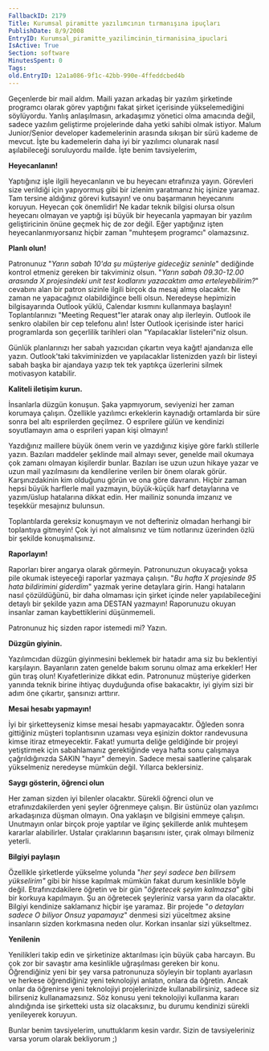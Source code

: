 ```yaml
---
FallbackID: 2179
Title: Kurumsal piramitte yazılımcının tırmanışına ipuçları
PublishDate: 8/9/2008
EntryID: Kurumsal_piramitte_yazilimcinin_tirmanisina_ipuclari
IsActive: True
Section: software
MinutesSpent: 0
Tags: 
old.EntryID: 12a1a086-9f1c-42bb-990e-4ffeddcbed4b
---
```

Geçenlerde bir mail aldım. Maili yazan arkadaş bir yazılım şirketinde
programcı olarak görev yaptığını fakat şirket içerisinde yükselemediğini
söylüyordu. Yanlış anlaşılmasın, arkadaşımız yönetici olma amacında
değil, sadece yazılım geliştirme projelerinde daha yetki sahibi olmak
istiyor. Malum Junior/Senior developer kademelerinin arasında sıkışan
bir sürü kademe de mevcut. İşte bu kademelerin daha iyi bir yazılımcı
olunarak nasıl aşılabileceği soruluyordu mailde. İşte benim
tavsiyelerim,

**Heyecanlanın!**

Yaptığınız işle ilgili heyecanlanın ve bu heyecanı etrafınıza yayın.
Görevleri size verildiği için yapıyormuş gibi bir izlenim yaratmanız hiç
işinize yaramaz. Tam tersine aldığınız görevi kutsayın! ve onu
başarmanın heyecanını koruyun. Heyecan çok önemlidir! Ne kadar teknik
bilgisi olursa olsun heyecanı olmayan ve yaptığı işi büyük bir heyecanla
yapmayan bir yazılım geliştiricinin önüne geçmek hiç de zor değil. Eğer
yaptığınız işten heyecanlanmıyorsanız hiçbir zaman "muhteşem programcı"
olamazsınız.

**Planlı olun!**

Patronunuz "*Yarın sabah 10'da şu müşteriye gideceğiz seninle*"
dediğinde kontrol etmeniz gereken bir takviminiz olsun. "*Yarın sabah
09.30-12.00 arasında X projesindeki unit test kodlarını yazacaktım ama
erteleyebilirim?*" cevabını alan bir patron sizinle ilgili birçok da
mesaj almış olacaktır. Ne zaman ne yapacağınız olabildiğince belli
olsun. Neredeyse hepimizin bilgisayarında Outlook yüklü, Calendar
kısmını kullanmaya başlayın! Toplantılarınızı "Meeting Request"ler
atarak onay alıp ilerleyin. Outlook ile senkro olabilen bir cep telefonu
alın! İster Outlook içerisinde ister harici programlarda son geçerlilik
tarihleri olan "Yapılacaklar listeleri"niz olsun.

Günlük planlarınızı her sabah yazıcıdan çıkartın veya kağıt! ajandanıza
elle yazın. Outlook'taki takviminizden ve yapılacaklar listenizden
yazılı bir listeyi sabah başka bir ajandaya yazıp tek tek yaptıkça
üzerlerini silmek motivasyon katabilir.

**Kaliteli iletişim kurun.**

İnsanlarla düzgün konuşun. Şaka yapmıyorum, seviyenizi her zaman
korumaya çalışın. Özellikle yazılımcı erkeklerin kaynadığı ortamlarda
bir süre sonra bel altı esprilerden geçilmez. O esprilere gülün ve
kendinizi soyutlamayın ama o esprileri yapan kişi olmayın!

Yazdığınız maillere büyük önem verin ve yazdığınız kişiye göre farklı
stillerle yazın. Bazıları maddeler şeklinde mail almayı sever, genelde
mail okumaya çok zamanı olmayan kişilerdir bunlar. Bazıları ise uzun
uzun hikaye yazar ve uzun mail yazılmasını da kendilerine verilen bir
önem olarak görür. Karşınızdakinin kim olduğunu görün ve ona göre
davranın. Hiçbir zaman hepsi büyük harflerle mail yazmayın, büyük-küçük
harf detaylarına ve yazım/üslup hatalarına dikkat edin. Her mailiniz
sonunda imzanız ve teşekkür mesajınız bulunsun.

Toplantılarda gereksiz konuşmayın ve not defteriniz olmadan herhangi bir
toplantıya gitmeyin! Çok iyi not almalısınız ve tüm notlarınız üzerinden
özlü bir şekilde konuşmalısınız.

**Raporlayın!**

Raporları birer angarya olarak görmeyin. Patronunuzun okuyacağı yoksa
pile okumak isteyeceği raporlar yazmaya çalışın. "*Bu hafta X projesinde
95 hata bildirimini giderdim*" yazmak yerine detaylara girin. Hangi
hataların nasıl çözüldüğünü, bir daha olmaması için şirket içinde neler
yapılabileceğini detaylı bir şekilde yazın ama DESTAN yazmayın!
Raporunuzu okuyan insanlar zaman kaybettiklerini düşünmemeli.

Patronunuz hiç sizden rapor istemedi mi? Yazın.

**Düzgün giyinin.**

Yazılımcıdan düzgün giyinmesini beklemek bir hatadır ama siz bu
beklentiyi karşılayın. Bayanların zaten genelde bakım sorunu olmaz ama
erkekler! Her gün tıraş olun! Kıyafetlerinize dikkat edin. Patronunuz
müşteriye giderken yanında teknik birine ihtiyaç duyduğunda ofise
bakacaktır, iyi giyim sizi bir adım öne çıkartır, şansınızı arttırır.

**Mesai hesabı yapmayın!**

İyi bir şirketteyseniz kimse mesai hesabı yapmayacaktır. Öğleden sonra
gittiğiniz müşteri toplantısının uzaması veya eşinizin doktor
randevusuna kimse itiraz etmeyecektir. Fakat! yumurta deliğe geldiğinde
bir projeyi yetiştirmek için sabahlamanız gerektiğinde veya hafta sonu
çalışmaya çağrıldığınızda SAKIN "hayır" demeyin. Sadece mesai saatlerine
çalışarak yükselmeniz neredeyse mümkün değil. Yıllarca beklersiniz.

**Saygı gösterin, öğrenci olun**

Her zaman sizden iyi bilenler olacaktır. Sürekli öğrenci olun ve
etrafınızdakilerden yeni şeyler öğrenmeye çalışın. Bir üstünüz olan
yazılımcı arkadaşınıza düşman olmayın. Ona yaklaşın ve bilgisini emmeye
çalışın. Unutmayın onlar birçok proje yaptılar ve ilginç şekillerde
anlık muhteşem kararlar alabilirler. Ustalar çıraklarının başarısını
ister, çırak olmayı bilmeniz yeterli.

**Bilgiyi paylaşın**

Özellikle şirketlerde yükselme yolunda "*her şeyi sadece ben bilirsem
yükselirim"* gibi bir hisse kapılmak mümkün fakat durum kesinlikle böyle
değil. Etrafınızdakilere öğretin ve bir gün "*öğretecek şeyim kalmazsa*"
gibi bir korkuya kapılmayın. Şu an öğretecek şeyleriniz varsa yarın da
olacaktır. Bilgiyi kendinize saklamanız hiçbir işe yaramaz. Bir projede
"*o detayları sadece O biliyor Onsuz yapamayız*" denmesi sizi yüceltmez
aksine insanların sizden korkmasına neden olur. Korkan insanlar sizi
yükseltmez.

**Yenilenin**

Yenilikleri takip edin ve şirketinize aktarılması için büyük çaba
harcayın. Bu çok zor bir savaştır ama kesinlikle uğraşılması gereken bir
konu. Öğrendiğiniz yeni bir şey varsa patronunuza söyleyin bir toplantı
ayarlasın ve herkese öğrendiğiniz yeni teknolojiyi anlatın, onlara da
öğretin. Ancak onlar da öğrenirse yeni teknolojiyi projelerinizde
kullanabilirsiniz, sadece siz bilirseniz kullanamazsınız. Söz konusu
yeni teknolojiyi kullanma kararı alındığında ise şirketteki usta siz
olacaksınız, bu durumu kendinizi sürekli yenileyerek koruyun.

Bunlar benim tavsiyelerim, unuttuklarım kesin vardır. Sizin de
tavsiyeleriniz varsa yorum olarak bekliyorum ;)


